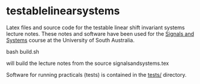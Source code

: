 testablelinearsystems
=====================

Latex files and source code for the testable linear shift invariant systems lecture notes.  These notes and software have been used for the [Signals and Systems](http://robbymckilliam.github.io/signalsandsystems/2015/index.html) course at the University of South Australia.

bash build.sh

will build the lecture notes from the source signalsandsystems.tex

Software for running practicals (tests) is contained in the [tests/](tests/) directory.
